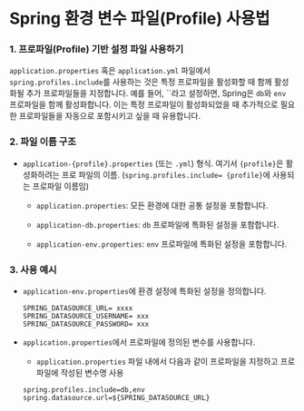 # Spring 환경 변수 파일(Profile) 사용법

### 1. 프로파일(Profile) 기반 설정 파일 사용하기

`application.properties` 혹은 `application.yml` 파일에서 `spring.profiles.include`를 사용하는 것은 특정 프로파일을 활성화할 때 함께 활성화될 추가 프로파일들을 지정합니다. 예를 들어, ``라고 설정하면, Spring은 `db`와 `env` 프로파일을 함께 활성화합니다. 이는 특정 프로파일이 활성화되었을 때 추가적으로 필요한 프로파일들을 자동으로 포함시키고 싶을 때 유용합니다.

### 2. 파일 이름 구조

- `application-{profile}.properties` (또는 `.yml`) 형식. 여기서 `{profile}`은 활성화하려는 프로 파일의 이름. (`spring.profiles.include= {profile}`에 사용되는 프로파일 이름임)

  - `application.properties`: 모든 환경에 대한 공통 설정을 포함합니다.

  - `application-db.properties`: `db` 프로파일에 특화된 설정을 포함합니다.

  - `application-env.properties`: `env` 프로파일에 특화된 설정을 포함합니다.


### 3. 사용 예시

- `application-env.properties`에  환경 설정에 특화된 설정을 정의합니다.

  ```properties
  SPRING_DATASOURCE_URL= xxxx
  SPRING_DATASOURCE_USERNAME= xxx
  SPRING_DATASOURCE_PASSWORD= xxx
  ```

- `application.properties`에서 프로파일에 정의된 변수를 사용합니다.

  - `application.properties` 파일 내에서 다음과 같이 프로파일을 지정하고 프로파일에 작성된 변수명 사용

  ```properties
  spring.profiles.include=db,env
  spring.datasource.url=${SPRING_DATASOURCE_URL}
  ```

